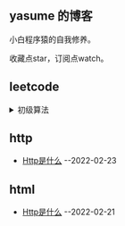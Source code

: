 


## yasume 的博客
小白程序猿的自我修养。

收藏点star，订阅点watch。


## leetcode
<details><summary>初级算法</summary>
  
- [删除排序数组中的重复项](https://github.com/yasume/blogs/issues/1) --2022-02-19

</details>


## http
  
- [Http是什么](https://github.com/yasume/blogs/issues/3) --2022-02-23


## html
  
- [Http是什么](https://github.com/yasume/blogs/issues/2) --2022-02-21
